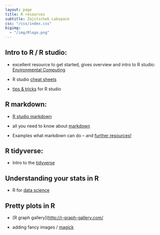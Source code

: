 ```yaml
---
layout: page
title: R resources
subtitle: Zajitschek Labspace
css: "/css/index.css"
bigimg:
  - "/img/Rlogo.png" 
---
```


## Intro to R / R studio:

- excellent resource to get started, gives overview and intro to R studio:
[Environmental Computing](http://environmentalcomputing.net/)
    
- R studio [cheat sheets](https://www.rstudio.com/resources/cheatsheets/)    

- [tips & tricks](https://appsilon.com/r-studio-shortcuts-and-tips/?nabe=4825491004194816:1) for R studio  

## R markdown:

- [R studio markdown](https://rmarkdown.rstudio.com/)

- all you need to know about [markdown](https://bookdown.org/yihui/rmarkdown/)

- Examples what markdown can do – and [further resources!](https://rmarkdown.rstudio.com/gallery.html)

## R tidyverse:

- Intro to the [tidyverse](https://datacarpentry.org/R-ecology-lesson/03-dplyr.html)

## Understanding your stats in R

- R for [data science](https://r4ds.had.co.nz/)

## Pretty plots in R

- [R graph gallery](http://r-graph-gallery.com/

- adding fancy images / [magick](https://cran.r-project.org/web/packages/magick/vignettes/intro.html)

